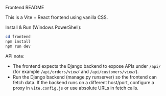 Frontend README

This is a Vite + React frontend using vanilla CSS.

Install & Run (Windows PowerShell):

```powershell
cd frontend
npm install
npm run dev
```

API note:
- The frontend expects the Django backend to expose APIs under `/api/` (for example `/api/orders/view/` and `/api/customers/view/`).
- Run the Django backend (manage.py runserver) so the frontend can fetch data. If the backend runs on a different host/port, configure a proxy in `vite.config.js` or use absolute URLs in fetch calls.
